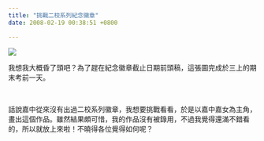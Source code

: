 ```yaml
---
title: "挑戰二校系列紀念徽章"
date: 2008-02-19 00:38:51 +0800

---
```


![](/images/slum-area/187_0.jpg)

<p>我想我大概昏了頭吧？為了趕在紀念徽章截止日期前頭稿，這張圖完成於三上的期末考前一天。</p><p>&nbsp;</p><p>話說嘉中從來沒有出過二校系列徽章，我想要挑戰看看，於是以嘉中嘉女為主角，畫出這個作品。雖然結果頗可惜，我的作品沒有被錄用，不過我覺得還滿不錯看的，所以就放上來啦！不曉得各位覺得如何呢？</p>

